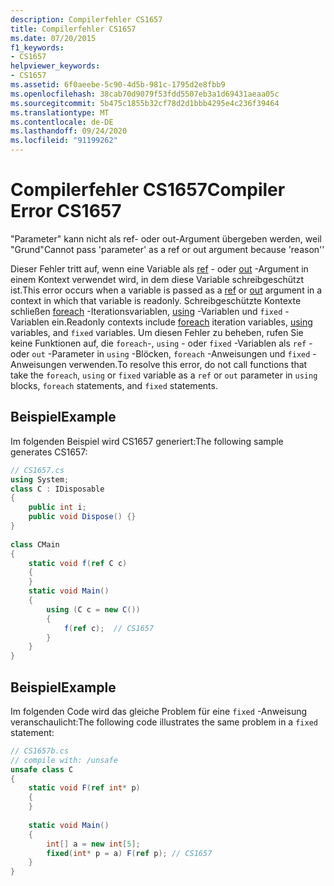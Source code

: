 ```yaml
---
description: Compilerfehler CS1657
title: Compilerfehler CS1657
ms.date: 07/20/2015
f1_keywords:
- CS1657
helpviewer_keywords:
- CS1657
ms.assetid: 6f0aeebe-5c90-4d5b-981c-1795d2e8fbb9
ms.openlocfilehash: 38cab70d9079f53fdd5507eb3a1d69431aeaa05c
ms.sourcegitcommit: 5b475c1855b32cf78d2d1bbb4295e4c236f39464
ms.translationtype: MT
ms.contentlocale: de-DE
ms.lasthandoff: 09/24/2020
ms.locfileid: "91199262"
---
```

# <a name="compiler-error-cs1657"></a><span data-ttu-id="2d935-103">Compilerfehler CS1657</span><span class="sxs-lookup"><span data-stu-id="2d935-103">Compiler Error CS1657</span></span>

<span data-ttu-id="2d935-104">"Parameter" kann nicht als ref- oder out-Argument übergeben werden, weil "Grund"</span><span class="sxs-lookup"><span data-stu-id="2d935-104">Cannot pass 'parameter' as a ref or out argument because 'reason''</span></span>  
  
 <span data-ttu-id="2d935-105">Dieser Fehler tritt auf, wenn eine Variable als [ref](../language-reference/keywords/ref.md) - oder [out](../language-reference/keywords/out-parameter-modifier.md) -Argument in einem Kontext verwendet wird, in dem diese Variable schreibgeschützt ist.</span><span class="sxs-lookup"><span data-stu-id="2d935-105">This error occurs when a variable is passed as a [ref](../language-reference/keywords/ref.md) or [out](../language-reference/keywords/out-parameter-modifier.md) argument in a context in which that variable is readonly.</span></span> <span data-ttu-id="2d935-106">Schreibgeschützte Kontexte schließen [foreach](../language-reference/keywords/foreach-in.md) -Iterationsvariablen, [using](../language-reference/keywords/using-statement.md) -Variablen und `fixed` -Variablen ein.</span><span class="sxs-lookup"><span data-stu-id="2d935-106">Readonly contexts include [foreach](../language-reference/keywords/foreach-in.md) iteration variables, [using](../language-reference/keywords/using-statement.md) variables, and `fixed` variables.</span></span> <span data-ttu-id="2d935-107">Um diesen Fehler zu beheben, rufen Sie keine Funktionen auf, die `foreach`-, `using` - oder `fixed` -Variablen als `ref` - oder `out` -Parameter in `using` -Blöcken, `foreach` -Anweisungen und `fixed` -Anweisungen verwenden.</span><span class="sxs-lookup"><span data-stu-id="2d935-107">To resolve this error, do not call functions that take the `foreach`, `using` or `fixed` variable as a `ref` or `out` parameter in `using` blocks, `foreach` statements, and `fixed` statements.</span></span>  
  
## <a name="example"></a><span data-ttu-id="2d935-108">Beispiel</span><span class="sxs-lookup"><span data-stu-id="2d935-108">Example</span></span>  

 <span data-ttu-id="2d935-109">Im folgenden Beispiel wird CS1657 generiert:</span><span class="sxs-lookup"><span data-stu-id="2d935-109">The following sample generates CS1657:</span></span>  
  
```csharp  
// CS1657.cs  
using System;  
class C : IDisposable  
{  
    public int i;  
    public void Dispose() {}  
}  
  
class CMain  
{  
    static void f(ref C c)  
    {  
    }  
    static void Main()  
    {  
        using (C c = new C())  
        {  
            f(ref c);  // CS1657  
        }  
    }  
}  
```  
  
## <a name="example"></a><span data-ttu-id="2d935-110">Beispiel</span><span class="sxs-lookup"><span data-stu-id="2d935-110">Example</span></span>  

 <span data-ttu-id="2d935-111">Im folgenden Code wird das gleiche Problem für eine `fixed` -Anweisung veranschaulicht:</span><span class="sxs-lookup"><span data-stu-id="2d935-111">The following code illustrates the same problem in a `fixed` statement:</span></span>  
  
```csharp  
// CS1657b.cs  
// compile with: /unsafe  
unsafe class C  
{  
    static void F(ref int* p)  
    {  
    }  
  
    static void Main()  
    {  
        int[] a = new int[5];  
        fixed(int* p = a) F(ref p); // CS1657  
    }  
}  
```
